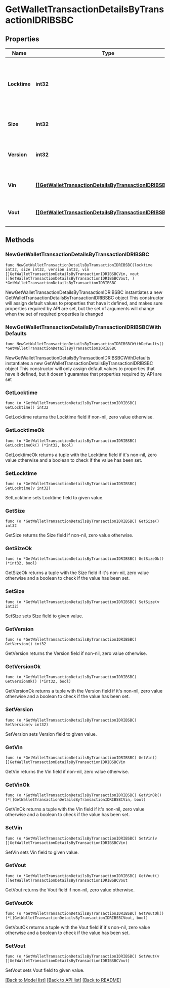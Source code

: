 # GetWalletTransactionDetailsByTransactionIDRIBSBC

## Properties

Name | Type | Description | Notes
------------ | ------------- | ------------- | -------------
**Locktime** | **int32** | Represents the time at which a particular transaction can be added to the blockchain. | 
**Size** | **int32** | Represents the total size of this transaction. | 
**Version** | **int32** | Represents the transaction version number. | 
**Vin** | [**[]GetWalletTransactionDetailsByTransactionIDRIBSBCVin**](GetWalletTransactionDetailsByTransactionIDRIBSBCVin.md) | Object Array representation of transaction inputs | 
**Vout** | [**[]GetWalletTransactionDetailsByTransactionIDRIBSBCVout**](GetWalletTransactionDetailsByTransactionIDRIBSBCVout.md) | Object Array representation of transaction outputs | 

## Methods

### NewGetWalletTransactionDetailsByTransactionIDRIBSBC

`func NewGetWalletTransactionDetailsByTransactionIDRIBSBC(locktime int32, size int32, version int32, vin []GetWalletTransactionDetailsByTransactionIDRIBSBCVin, vout []GetWalletTransactionDetailsByTransactionIDRIBSBCVout, ) *GetWalletTransactionDetailsByTransactionIDRIBSBC`

NewGetWalletTransactionDetailsByTransactionIDRIBSBC instantiates a new GetWalletTransactionDetailsByTransactionIDRIBSBC object
This constructor will assign default values to properties that have it defined,
and makes sure properties required by API are set, but the set of arguments
will change when the set of required properties is changed

### NewGetWalletTransactionDetailsByTransactionIDRIBSBCWithDefaults

`func NewGetWalletTransactionDetailsByTransactionIDRIBSBCWithDefaults() *GetWalletTransactionDetailsByTransactionIDRIBSBC`

NewGetWalletTransactionDetailsByTransactionIDRIBSBCWithDefaults instantiates a new GetWalletTransactionDetailsByTransactionIDRIBSBC object
This constructor will only assign default values to properties that have it defined,
but it doesn't guarantee that properties required by API are set

### GetLocktime

`func (o *GetWalletTransactionDetailsByTransactionIDRIBSBC) GetLocktime() int32`

GetLocktime returns the Locktime field if non-nil, zero value otherwise.

### GetLocktimeOk

`func (o *GetWalletTransactionDetailsByTransactionIDRIBSBC) GetLocktimeOk() (*int32, bool)`

GetLocktimeOk returns a tuple with the Locktime field if it's non-nil, zero value otherwise
and a boolean to check if the value has been set.

### SetLocktime

`func (o *GetWalletTransactionDetailsByTransactionIDRIBSBC) SetLocktime(v int32)`

SetLocktime sets Locktime field to given value.


### GetSize

`func (o *GetWalletTransactionDetailsByTransactionIDRIBSBC) GetSize() int32`

GetSize returns the Size field if non-nil, zero value otherwise.

### GetSizeOk

`func (o *GetWalletTransactionDetailsByTransactionIDRIBSBC) GetSizeOk() (*int32, bool)`

GetSizeOk returns a tuple with the Size field if it's non-nil, zero value otherwise
and a boolean to check if the value has been set.

### SetSize

`func (o *GetWalletTransactionDetailsByTransactionIDRIBSBC) SetSize(v int32)`

SetSize sets Size field to given value.


### GetVersion

`func (o *GetWalletTransactionDetailsByTransactionIDRIBSBC) GetVersion() int32`

GetVersion returns the Version field if non-nil, zero value otherwise.

### GetVersionOk

`func (o *GetWalletTransactionDetailsByTransactionIDRIBSBC) GetVersionOk() (*int32, bool)`

GetVersionOk returns a tuple with the Version field if it's non-nil, zero value otherwise
and a boolean to check if the value has been set.

### SetVersion

`func (o *GetWalletTransactionDetailsByTransactionIDRIBSBC) SetVersion(v int32)`

SetVersion sets Version field to given value.


### GetVin

`func (o *GetWalletTransactionDetailsByTransactionIDRIBSBC) GetVin() []GetWalletTransactionDetailsByTransactionIDRIBSBCVin`

GetVin returns the Vin field if non-nil, zero value otherwise.

### GetVinOk

`func (o *GetWalletTransactionDetailsByTransactionIDRIBSBC) GetVinOk() (*[]GetWalletTransactionDetailsByTransactionIDRIBSBCVin, bool)`

GetVinOk returns a tuple with the Vin field if it's non-nil, zero value otherwise
and a boolean to check if the value has been set.

### SetVin

`func (o *GetWalletTransactionDetailsByTransactionIDRIBSBC) SetVin(v []GetWalletTransactionDetailsByTransactionIDRIBSBCVin)`

SetVin sets Vin field to given value.


### GetVout

`func (o *GetWalletTransactionDetailsByTransactionIDRIBSBC) GetVout() []GetWalletTransactionDetailsByTransactionIDRIBSBCVout`

GetVout returns the Vout field if non-nil, zero value otherwise.

### GetVoutOk

`func (o *GetWalletTransactionDetailsByTransactionIDRIBSBC) GetVoutOk() (*[]GetWalletTransactionDetailsByTransactionIDRIBSBCVout, bool)`

GetVoutOk returns a tuple with the Vout field if it's non-nil, zero value otherwise
and a boolean to check if the value has been set.

### SetVout

`func (o *GetWalletTransactionDetailsByTransactionIDRIBSBC) SetVout(v []GetWalletTransactionDetailsByTransactionIDRIBSBCVout)`

SetVout sets Vout field to given value.



[[Back to Model list]](../README.md#documentation-for-models) [[Back to API list]](../README.md#documentation-for-api-endpoints) [[Back to README]](../README.md)


